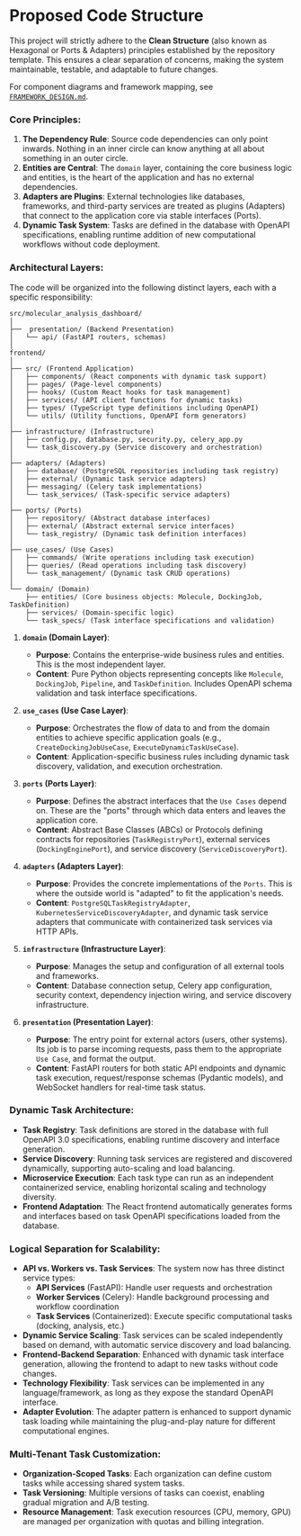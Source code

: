 # Proposed Code Structure

This project will strictly adhere to the **Clean Structure** (also known as Hexagonal or Ports & Adapters) principles established by the repository template. This ensures a clear separation of concerns, making the system maintainable, testable, and adaptable to future changes.

For component diagrams and framework mapping, see [`FRAMEWORK_DESIGN.md`](./FRAMEWORK_DESIGN.md).

### Core Principles:

1.  **The Dependency Rule**: Source code dependencies can only point inwards. Nothing in an inner circle can know anything at all about something in an outer circle.
2.  **Entities are Central**: The `domain` layer, containing the core business logic and entities, is the heart of the application and has no external dependencies.
3.  **Adapters are Plugins**: External technologies like databases, frameworks, and third-party services are treated as plugins (Adapters) that connect to the application core via stable interfaces (Ports).
4.  **Dynamic Task System**: Tasks are defined in the database with OpenAPI specifications, enabling runtime addition of new computational workflows without code deployment.

### Architectural Layers:

The code will be organized into the following distinct layers, each with a specific responsibility:

```
src/molecular_analysis_dashboard/
│
├──  presentation/ (Backend Presentation)
│   └── api/ (FastAPI routers, schemas)
│
frontend/
│
├── src/ (Frontend Application)
│   ├── components/ (React components with dynamic task support)
│   ├── pages/ (Page-level components)
│   ├── hooks/ (Custom React hooks for task management)
│   ├── services/ (API client functions for dynamic tasks)
│   ├── types/ (TypeScript type definitions including OpenAPI)
│   └── utils/ (Utility functions, OpenAPI form generators)
│
├── infrastructure/ (Infrastructure)
│   ├── config.py, database.py, security.py, celery_app.py
│   └── task_discovery.py (Service discovery and orchestration)
│
├── adapters/ (Adapters)
│   ├── database/ (PostgreSQL repositories including task registry)
│   ├── external/ (Dynamic task service adapters)
│   ├── messaging/ (Celery task implementations)
│   └── task_services/ (Task-specific service adapters)
│
├── ports/ (Ports)
│   ├── repository/ (Abstract database interfaces)
│   ├── external/ (Abstract external service interfaces)
│   └── task_registry/ (Dynamic task definition interfaces)
│
├── use_cases/ (Use Cases)
│   ├── commands/ (Write operations including task execution)
│   ├── queries/ (Read operations including task discovery)
│   └── task_management/ (Dynamic task CRUD operations)
│
└── domain/ (Domain)
    ├── entities/ (Core business objects: Molecule, DockingJob, TaskDefinition)
    ├── services/ (Domain-specific logic)
    └── task_specs/ (Task interface specifications and validation)
```

1.  **`domain` (Domain Layer)**:
    - **Purpose**: Contains the enterprise-wide business rules and entities. This is the most independent layer.
    - **Content**: Pure Python objects representing concepts like `Molecule`, `DockingJob`, `Pipeline`, and `TaskDefinition`. Includes OpenAPI schema validation and task interface specifications.

2.  **`use_cases` (Use Case Layer)**:
    - **Purpose**: Orchestrates the flow of data to and from the domain entities to achieve specific application goals (e.g., `CreateDockingJobUseCase`, `ExecuteDynamicTaskUseCase`).
    - **Content**: Application-specific business rules including dynamic task discovery, validation, and execution orchestration.

3.  **`ports` (Ports Layer)**:
    - **Purpose**: Defines the abstract interfaces that the `Use Cases` depend on. These are the "ports" through which data enters and leaves the application core.
    - **Content**: Abstract Base Classes (ABCs) or Protocols defining contracts for repositories (`TaskRegistryPort`), external services (`DockingEnginePort`), and service discovery (`ServiceDiscoveryPort`).

4.  **`adapters` (Adapters Layer)**:
    - **Purpose**: Provides the concrete implementations of the `Ports`. This is where the outside world is "adapted" to fit the application's needs.
    - **Content**: `PostgreSQLTaskRegistryAdapter`, `KubernetesServiceDiscoveryAdapter`, and dynamic task service adapters that communicate with containerized task services via HTTP APIs.

5.  **`infrastructure` (Infrastructure Layer)**:
    - **Purpose**: Manages the setup and configuration of all external tools and frameworks.
    - **Content**: Database connection setup, Celery app configuration, security context, dependency injection wiring, and service discovery infrastructure.

6.  **`presentation` (Presentation Layer)**:
    - **Purpose**: The entry point for external actors (users, other systems). Its job is to parse incoming requests, pass them to the appropriate `Use Case`, and format the output.
    - **Content**: FastAPI routers for both static API endpoints and dynamic task execution, request/response schemas (Pydantic models), and WebSocket handlers for real-time task status.

### Dynamic Task Architecture:

-   **Task Registry**: Task definitions are stored in the database with full OpenAPI 3.0 specifications, enabling runtime discovery and interface generation.
-   **Service Discovery**: Running task services are registered and discovered dynamically, supporting auto-scaling and load balancing.
-   **Microservice Execution**: Each task type can run as an independent containerized service, enabling horizontal scaling and technology diversity.
-   **Frontend Adaptation**: The React frontend automatically generates forms and interfaces based on task OpenAPI specifications loaded from the database.

### Logical Separation for Scalability:

-   **API vs. Workers vs. Task Services**: The system now has three distinct service types:
    - **API Services** (FastAPI): Handle user requests and orchestration
    - **Worker Services** (Celery): Handle background processing and workflow coordination
    - **Task Services** (Containerized): Execute specific computational tasks (docking, analysis, etc.)
-   **Dynamic Service Scaling**: Task services can be scaled independently based on demand, with automatic service discovery and load balancing.
-   **Frontend-Backend Separation**: Enhanced with dynamic task interface generation, allowing the frontend to adapt to new tasks without code changes.
-   **Technology Flexibility**: Task services can be implemented in any language/framework, as long as they expose the standard OpenAPI interface.
-   **Adapter Evolution**: The adapter pattern is enhanced to support dynamic task loading while maintaining the plug-and-play nature for different computational engines.

### Multi-Tenant Task Customization:

-   **Organization-Scoped Tasks**: Each organization can define custom tasks while accessing shared system tasks.
-   **Task Versioning**: Multiple versions of tasks can coexist, enabling gradual migration and A/B testing.
-   **Resource Management**: Task execution resources (CPU, memory, GPU) are managed per organization with quotas and billing integration.
